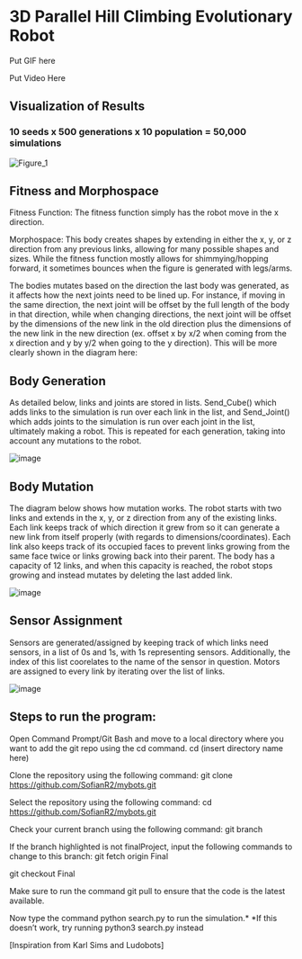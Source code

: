 # 3D Parallel Hill Climbing Evolutionary Robot

Put GIF here

Put Video Here

## Visualization of Results
### 10 seeds x 500 generations x 10 population = 50,000 simulations

![Figure_1](https://user-images.githubusercontent.com/103147652/224849475-b6fa0add-d7cc-466d-b8d6-61e913f30c9a.png)

## Fitness and Morphospace

Fitness Function: The fitness function simply has the robot move in the x direction.

Morphospace: This body creates shapes by extending in either the x, y, or z direction from any previous links, allowing for many possible shapes and sizes. While the fitness function mostly allows for shimmying/hopping forward, it sometimes bounces when the figure is generated with legs/arms. 

The bodies mutates based on the direction the last body was generated, as it affects how the next joints need to be lined up. For instance, if moving in the same direction, the next joint will be offset by the full length of the body in that direction, while when changing directions, the next joint will be offset by the dimensions of the new link in the old direction plus the dimensions of the new link in the new direction (ex. offset x by x/2 when coming from the x direction and y by y/2 when going to the y direction). This will be more clearly shown in the diagram here:

## Body Generation

As detailed below, links and joints are stored in lists. Send_Cube() which adds links to the simulation is run over each link in the list, and Send_Joint() which adds joints to the simulation is run over each joint in the list, ultimately making a robot. This is repeated for each generation, taking into account any mutations to the robot. 

![image](https://user-images.githubusercontent.com/103147652/224840520-6b693645-5cdf-4bc9-a0c1-1c8b9d2ad5e9.png)


## Body Mutation

The diagram below shows how mutation works.
The robot starts with two links and extends in the x, y, or z direction from any of the existing links. Each link keeps track of which direction it grew from so it can generate a new link from itself properly (with regards to dimensions/coordinates). Each link also keeps track of its occupied faces to prevent links growing from the same face twice or links growing back into their parent. The body has a capacity of 12 links, and when this capacity is reached, the robot stops growing and instead mutates by deleting the last added link. 

![image](https://user-images.githubusercontent.com/103147652/224819166-bd374676-e55e-452c-8142-0d8a8848ae80.png)

## Sensor Assignment
Sensors are generated/assigned by keeping track of which links need sensors, in a list of 0s and 1s, with 1s representing sensors. Additionally, the index of this list coorelates to the name of the sensor in question. Motors are assigned to every link by iterating over the list of links. 

![image](https://user-images.githubusercontent.com/103147652/224837539-681611e4-14e2-43c3-9a78-5ba3e92da195.png)

## Steps to run the program: 
Open Command Prompt/Git Bash and move to a local directory where you want to add the git repo using the cd command. cd (insert directory name here)

Clone the repository using the following command: git clone https://github.com/SofianR2/mybots.git

Select the repository using the following command: cd https://github.com/SofianR2/mybots.git

Check your current branch using the following command: git branch

If the branch highlighted is not finalProject, input the following commands to change to this branch: git fetch origin Final

git checkout Final

Make sure to run the command git pull to ensure that the code is the latest available.

Now type the command python search.py to run the simulation.* 
*If this doesn’t work, try running python3 search.py instead

[Inspiration from Karl Sims and Ludobots]
